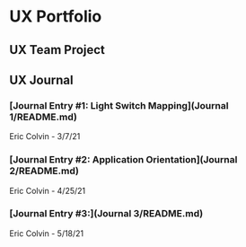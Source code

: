 # UX Portfolio


## UX Team Project


## UX Journal

### [Journal Entry #1: Light Switch Mapping](Journal 1/README.md) 
Eric Colvin - 3/7/21

### [Journal Entry #2: Application Orientation](Journal 2/README.md) 
Eric Colvin - 4/25/21

### [Journal Entry #3:](Journal 3/README.md)
Eric Colvin - 5/18/21

